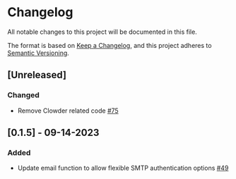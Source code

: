# Changelog
All notable changes to this project will be documented in this file.

The format is based on [Keep a Changelog](https://keepachangelog.com/en/1.0.0/),
and this project adheres to [Semantic Versioning](https://semver.org/spec/v2.0.0.html).


## [Unreleased]

### Changed
- Remove Clowder related code [#75](https://github.com/ncsa/standalone-smm-analytics/issues/75)


## [0.1.5] - 09-14-2023

### Added
- Update email function to allow flexible SMTP authentication options [#49](https://github.com/ncsa/standalone-smm-analytics/issues/49)
